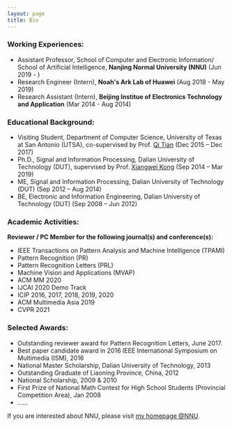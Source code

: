```yaml
---
layout: page
title: Bio
---
```


### Working Experiences:

- Assistant Professor, School of Computer and Electronic Information/ School of Artificial Intelligence, **Nanjing Normal University (NNU)** (Jun 2019 - )
- Research Engineer (Intern), **Noah's Ark Lab of Huawei** (Aug 2018 - May 2019)
- Research Assistant (Intern), **Beijing Institue of Electronics Technology and Application** (Mar 2014 - Aug 2014)

### Educational Background:

- Visiting Student, Department of Computer Science, University of Texas at San Antonio (UTSA), co-supervised by Prof. [Qi Tian](http://www.cs.utsa.edu/~qitian/) (Dec 2015 – Dec 2017)
- Ph.D., Signal and Information Processing, Dalian University of Technology (DUT), supervised by Prof. [Xiangwei Kong](https://person.zju.edu.cn/en/0015183) (Sep 2014 – Mar 2019)
- ME, Signal and Information Processing, Dalian University of Technology (DUT) (Sep 2012 – Aug 2014)
- BE, Electronic and Information Engineering, Dalian University of Technology (DUT) (Sep 2008 – Jun 2012)

### Academic Activities:

**Reviewer / PC Member for the following journal(s) and conference(s):**
- IEEE Transactions on Pattern Analysis and Machine Intelligence (TPAMI)
- Pattern Recognition (PR)
- Pattern Recognition Letters (PRL)
- Machine Vision and Applications (MVAP)
- ACM MM 2020
- IJCAI 2020 Demo Track
- ICIP 2016, 2017, 2018, 2019, 2020
- ACM Multimedia Asia 2019
- CVPR 2021

### Selected Awards:
- Outstanding reviewer award for Pattern Recognition Letters, June 2017.
- Best paper candidate award in 2016 IEEE International Symposium on Multimedia (ISM), 2016
- National Master Scholarship, Dalian University of Technology, 2013
- Outstanding Graduate of Liaoning Province, China, 2012
- National Scholarship, 2009 & 2010
- First Prize of National Math Contest for High School Students (Provincial Competition Area), Jan 2008
- ……

If you are interested about NNU, please visit [my homepage @NNU](http://schools.njnu.edu.cn/computer/person/ying-li).
